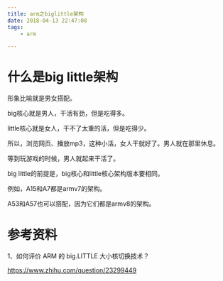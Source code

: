 ```yaml
---
title: arm之biglittle架构
date: 2018-04-13 22:47:08
tags:
	- arm

---
```




# 什么是big little架构

形象比喻就是男女搭配。

big核心就是男人，干活有劲，但是吃得多。

little核心就是女人，干不了太重的活，但是吃得少。

所以，浏览网页、播放mp3，这种小活，女人干就好了。男人就在那里休息。

等到玩游戏的时候，男人就起来干活了。



big little的前提是，big核心和little核心架构版本要相同。

例如，A15和A7都是armv7的架构。

A53和A57也可以搭配，因为它们都是armv8的架构。



# 参考资料

1、如何评价 ARM 的 big.LITTLE 大小核切换技术？

https://www.zhihu.com/question/23299449



